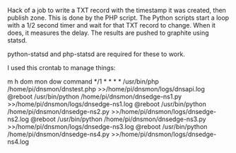 Hack of a job to write a TXT record with the timestamp it was created, then publish zone. This is done by the PHP script.
The Python scripts start a loop with a 1/2 second timer and wait for that TXT record to change. When it does, it measures the delay.
The results are pushed to graphite using statsd.

python-statsd and php-statsd are required for these to work.

I used this crontab to manage things:

m h  dom mon dow   command
*/1 * * * * /usr/bin/php /home/pi/dnsmon/dnstest.php >>/home/pi/dnsmon/logs/dnsapi.log
@reboot /usr/bin/python /home/pi/dnsmon/dnsedge-ns1.py >>/home/pi/dnsmon/logs/dnsedge-ns1.log
@reboot /usr/bin/python /home/pi/dnsmon/dnsedge-ns2.py >>/home/pi/dnsmon/logs/dnsedge-ns2.log
@reboot /usr/bin/python /home/pi/dnsmon/dnsedge-ns3.py >>/home/pi/dnsmon/logs/dnsedge-ns3.log
@reboot /usr/bin/python /home/pi/dnsmon/dnsedge-ns4.py >>/home/pi/dnsmon/logs/dnsedge-ns4.log
